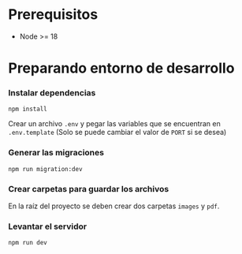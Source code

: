 # Prerequisitos

- Node >= 18

# Preparando entorno de desarrollo

### Instalar dependencias

`npm install`

Crear un archivo `.env` y pegar las variables que se encuentran en `.env.template` (Solo se puede cambiar el valor de `PORT` si se desea)


### Generar las migraciones

`npm run migration:dev`

### Crear carpetas para guardar los archivos

En la raíz del proyecto se deben crear dos carpetas `images` y `pdf`.

### Levantar el servidor

`npm run dev`

